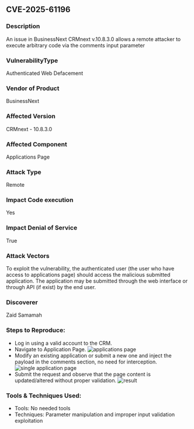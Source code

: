 ## CVE-2025-61196

### Description
An issue in BusinessNext CRMnext v.10.8.3.0 allows a remote attacker to execute arbitrary code via the comments input parameter

### VulnerabilityType
Authenticated Web Defacement

### Vendor of Product
BusinessNext

### Affected Version
CRMnext - 10.8.3.0

### Affected Component
Applications Page

### Attack Type
Remote

### Impact Code execution
Yes

### Impact Denial of Service
True

### Attack Vectors
To exploit the vulnerability, the authenticated user (the user who have access to applications page) should access the malicious submitted application. The application may be submitted through the web interface or through API (if exist) by the end user.

### Discoverer
Zaid Samamah

### Steps to Reproduce:
* Log in using a valid account to the CRM.
* Navigate to Application Page.
    ![applications page](/Images/image.png)
* Modify an existing application or submit a new one and inject the payload in the comments section, no need for interception.
    ![single application page](/Images/image-1.png)
* Submit the request and observe that the page content is updated/altered without proper validation.
    ![result](/Images/image-2.png)


### Tools & Techniques Used:
* Tools: No needed tools
* Techniques: Parameter manipulation and improper input validation exploitation
